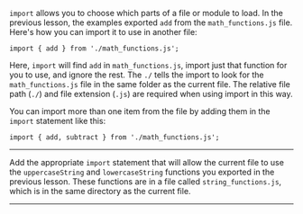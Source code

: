 <div class="challenge-instructions es6"><div><section id="description">
<p><code>import</code> allows you to choose which parts of a file or module to load. In the previous lesson, the examples exported <code>add</code> from the <code>math_functions.js</code> file. Here's how you can import it to use in another file:</p>
<pre class="language-js"><code class="language-js"><span class="token keyword">import</span> <span class="token punctuation">{</span> add <span class="token punctuation">}</span> <span class="token keyword">from</span> <span class="token string">'./math_functions.js'</span><span class="token punctuation">;</span>
</code></pre>
<p>Here, <code>import</code> will find <code>add</code> in <code>math_functions.js</code>, import just that function for you to use, and ignore the rest. The <code>./</code> tells the import to look for the <code>math_functions.js</code> file in the same folder as the current file. The relative file path (<code>./</code>) and file extension (<code>.js</code>) are required when using import in this way.</p>
<p>You can import more than one item from the file by adding them in the <code>import</code> statement like this:</p>
<pre class="language-js"><code class="language-js"><span class="token keyword">import</span> <span class="token punctuation">{</span> add<span class="token punctuation">,</span> subtract <span class="token punctuation">}</span> <span class="token keyword">from</span> <span class="token string">'./math_functions.js'</span><span class="token punctuation">;</span>
</code></pre>
</section></div><hr/><div><section id="instructions">
<p>Add the appropriate <code>import</code> statement that will allow the current file to use the <code>uppercaseString</code> and <code>lowercaseString</code> functions you exported in the previous lesson. These functions are in a file called <code>string_functions.js</code>, which is in the same directory as the current file.</p>
</section></div><hr/></div>